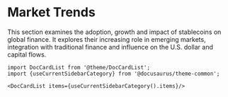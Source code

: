 # Market Trends

This section examines the adoption, growth and impact of stablecoins on global finance. It explores their increasing role in emerging markets, integration with traditional finance and influence on the U.S. dollar and capital flows.

```mdx-code-block
import DocCardList from '@theme/DocCardList';
import {useCurrentSidebarCategory} from '@docusaurus/theme-common';

<DocCardList items={useCurrentSidebarCategory().items}/>
```